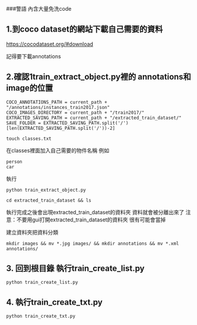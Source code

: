 ###警語 內含大量免洗code
## 1.到coco dataset的網站下載自己需要的資料
https://cocodataset.org/#download

記得要下載annotations

## 2.確認1train_extract_object.py裡的 annotations和image的位置

```
COCO_ANNOTATIONS_PATH = current_path + "/annotations/instances_train2017.json"
COCO_IMAGES_DIRECTORY = current_path + "/train2017/"
EXTRACTED_SAVING_PATH = current_path + "/extracted_train_dataset/"
SAVE_FOLDER = EXTRACTED_SAVING_PATH.split('/')[len(EXTRACTED_SAVING_PATH.split('/'))-2]
```


```
touch classes.txt
```
在classes裡面加入自己需要的物件名稱
例如
```
person
car
```
執行
```
python train_extract_object.py
```

```
cd extracted_train_dataset && ls
```


執行完成之後會出現extracted_train_dataset的資料夾
資料就會被分離出來了
注意：不要用gui打開extracted_train_dataset的資料夾 很有可能會當掉

建立資料夾把資料分類
```
mkdir images && mv *.jpg images/ && mkdir annotations && mv *.xml annotations/ 
```
## 3. 回到根目錄 執行train_create_list.py
```
python train_create_list.py
```
## 4. 執行train_create_txt.py
```
python train_create_txt.py
```

